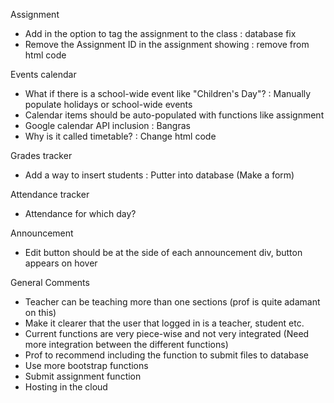 Assignment 
- Add in the option to tag the assignment to the class : database fix
- Remove the Assignment ID in the assignment showing : remove from html code
 
Events calendar 
- What if there is a school-wide event like "Children's Day"? : Manually populate holidays or school-wide events
- Calendar items should be auto-populated with functions like assignment
- Google calendar API inclusion : Bangras
- Why is it called timetable? : Change html code

Grades tracker
- Add a way to insert students : Putter into database (Make a form)

Attendance tracker 
- Attendance for which day? 

Announcement 
- Edit button should be at the side of each announcement div, button appears on hover

General Comments 
- Teacher can be teaching more than one sections (prof is quite adamant on this)
- Make it clearer that the user that logged in is a teacher, student etc.
- Current functions are very piece-wise and not very integrated (Need more integration between the different functions)
- Prof to recommend including the function to submit files to database
- Use more bootstrap functions
- Submit assignment function 
- Hosting in the cloud
